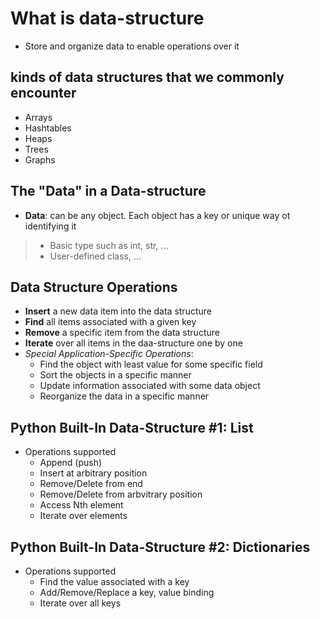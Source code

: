 # What is data-structure
* Store and organize data to enable operations over it

## kinds of data structures that we commonly encounter
* Arrays
* Hashtables
* Heaps
* Trees
* Graphs

## The "Data" in a Data-structure
* **Data**: can be any object. Each object has a key or unique way ot identifying it
> * Basic type such as int, str, ...
> * User-defined class, ...

## Data Structure Operations
* **Insert** a new data item into the data structure
* **Find** all items associated with a given key
* **Remove** a specific item from the data structure
* **Iterate** over all items in the daa-structure one by one
* *Special Application-Specific Operations*:
    * Find the object with least value for some specific field
    * Sort the objects in a specific manner
    * Update information associated with some data object
    * Reorganize the data in a specific manner

## Python Built-In Data-Structure #1: List
* Operations supported
    * Append (push)
    * Insert at arbitrary position
    * Remove/Delete from end
    * Remove/Delete from arbvitrary position
    * Access Nth element
    * Iterate over elements

## Python Built-In Data-Structure #2: Dictionaries
* Operations supported
    * Find the value associated with a key
    * Add/Remove/Replace a key, value binding
    * Iterate over all keys
